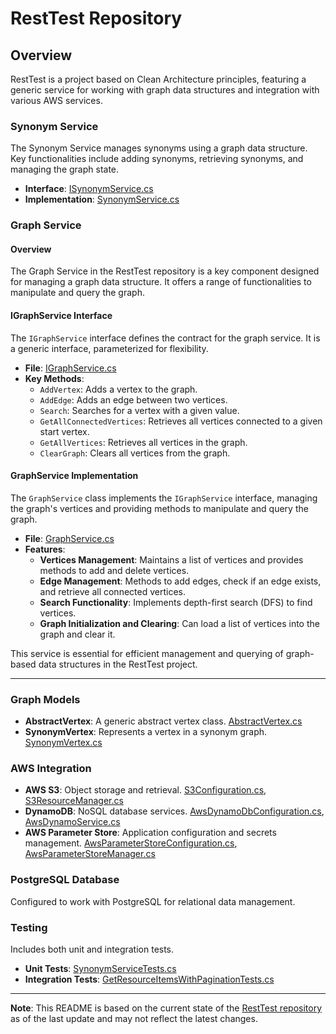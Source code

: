 # RestTest Repository

## Overview

RestTest is a project based on Clean Architecture principles, featuring a generic service for working with graph data structures and integration with various AWS services.

### Synonym Service

The Synonym Service manages synonyms using a graph data structure. Key functionalities include adding synonyms, retrieving synonyms, and managing the graph state.

- **Interface**: [ISynonymService.cs](https://github.com/RV-software-and-solutions/resttest/blob/main/src/Application/Services/ISynonymService.cs)
- **Implementation**: [SynonymService.cs](https://github.com/RV-software-and-solutions/resttest/blob/main/src/Application/Services/SynonymService.cs)

### Graph Service

#### Overview

The Graph Service in the RestTest repository is a key component designed for managing a graph data structure. It offers a range of functionalities to manipulate and query the graph.

#### IGraphService Interface

The `IGraphService` interface defines the contract for the graph service. It is a generic interface, parameterized for flexibility.

- **File**: [IGraphService.cs](https://github.com/RV-software-and-solutions/resttest/blob/main/src/Core/Services/Graph/IGraphService.cs)
- **Key Methods**:
  - `AddVertex`: Adds a vertex to the graph.
  - `AddEdge`: Adds an edge between two vertices.
  - `Search`: Searches for a vertex with a given value.
  - `GetAllConnectedVertices`: Retrieves all vertices connected to a given start vertex.
  - `GetAllVertices`: Retrieves all vertices in the graph.
  - `ClearGraph`: Clears all vertices from the graph.

#### GraphService Implementation

The `GraphService` class implements the `IGraphService` interface, managing the graph's vertices and providing methods to manipulate and query the graph.

- **File**: [GraphService.cs](https://github.com/RV-software-and-solutions/resttest/blob/main/src/Core/Services/Graph/GraphService.cs)
- **Features**:
  - **Vertices Management**: Maintains a list of vertices and provides methods to add and delete vertices.
  - **Edge Management**: Methods to add edges, check if an edge exists, and retrieve all connected vertices.
  - **Search Functionality**: Implements depth-first search (DFS) to find vertices.
  - **Graph Initialization and Clearing**: Can load a list of vertices into the graph and clear it.

This service is essential for efficient management and querying of graph-based data structures in the RestTest project.

---

### Graph Models

- **AbstractVertex**: A generic abstract vertex class. [AbstractVertex.cs](https://github.com/RV-software-and-solutions/resttest/blob/main/src/Core/Services/Graph/Models/AbstractVertex.cs)
- **SynonymVertex**: Represents a vertex in a synonym graph. [SynonymVertex.cs](https://github.com/RV-software-and-solutions/resttest/blob/main/src/Domain/Dtos/Synonym/SynonymVertex.cs)

### AWS Integration

- **AWS S3**: Object storage and retrieval. [S3Configuration.cs](https://github.com/RV-software-and-solutions/resttest/blob/main/src/Core/Configuration/S3Configuration.cs), [S3ResourceManager.cs](https://github.com/RV-software-and-solutions/resttest/blob/main/src/Core/Services/ResourceManager/S3/S3ResourceManager.cs)
- **DynamoDB**: NoSQL database services. [AwsDynamoDbConfiguration.cs](https://github.com/RV-software-and-solutions/resttest/blob/main/src/Core/Configuration/AwsDynamoDbConfiguration.cs), [AwsDynamoService.cs](https://github.com/RV-software-and-solutions/resttest/blob/main/src/Core/Services/AwsDynamo/AwsDynamoService.cs)
- **AWS Parameter Store**: Application configuration and secrets management. [AwsParameterStoreConfiguration.cs](https://github.com/RV-software-and-solutions/resttest/blob/main/src/Core/Configuration/AwsParameterStoreConfiguration.cs), [AwsParameterStoreManager.cs](https://github.com/RV-software-and-solutions/resttest/blob/main/src/Core/Services/ConfigurationManager/ParameterStore/AwsParameterStoreManager.cs)

### PostgreSQL Database

Configured to work with PostgreSQL for relational data management.

### Testing

Includes both unit and integration tests.

- **Unit Tests**: [SynonymServiceTests.cs](https://github.com/RV-software-and-solutions/resttest/blob/main/tests/Application.UnitTests/Services/SynonymServiceTests.cs)
- **Integration Tests**: [GetResourceItemsWithPaginationTests.cs](https://github.com/RV-software-and-solutions/resttest/blob/main/tests/Application.IntegrationTests/ResourceItems/Queries/GetResourceItemsWithPaginationTests.cs)

---

**Note**: This README is based on the current state of the [RestTest repository](https://github.com/RV-software-and-solutions/resttest) as of the last update and may not reflect the latest changes.
